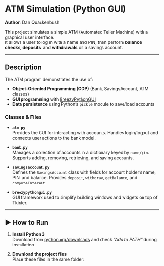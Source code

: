 # ATM Simulation (Python GUI)

**Author:** Dan Quackenbush  

This project simulates a simple ATM (Automated Teller Machine) with a graphical user interface.  
It allows a user to log in with a name and PIN, then perform **balance checks**, **deposits**, and **withdrawals** on a savings account.

---

##  Description

The ATM program demonstrates the use of:
- **Object-Oriented Programming (OOP)** (Bank, SavingsAccount, ATM classes)
- **GUI programming** with [BreezyPythonGUI](http://breezypythongui.com/)
- **Data persistence** using Python’s `pickle` module to save/load accounts

### Classes & Files
- **`atm.py`**  
  Provides the GUI for interacting with accounts. Handles login/logout and connects user actions to the bank model.

- **`bank.py`**  
  Manages a collection of accounts in a dictionary keyed by `name/pin`. Supports adding, removing, retrieving, and saving accounts.

- **`savingsaccount.py`**  
  Defines the `SavingsAccount` class with fields for account holder’s name, PIN, and balance. Provides `deposit`, `withdraw`, `getBalance`, and `computeInterest`.

- **`breezypythongui.py`**  
  GUI framework used to simplify building windows and widgets on top of Tkinter.

---

## ▶️ How to Run

1. **Install Python 3**  
   Download from [python.org/downloads](https://www.python.org/downloads/) and check *“Add to PATH”* during installation.

2. **Download the project files**  
   Place these files in the same folder:

